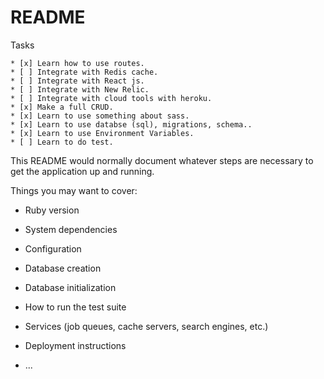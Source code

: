 # README

Tasks

    * [x] Learn how to use routes.
    * [ ] Integrate with Redis cache.
    * [ ] Integrate with React js.
    * [ ] Integrate with New Relic.
    * [ ] Integrate with cloud tools with heroku.
    * [x] Make a full CRUD.
    * [x] Learn to use something about sass.
    * [x] Learn to use databse (sql), migrations, schema..
    * [x] Learn to use Environment Variables.
    * [ ] Learn to do test.

This README would normally document whatever steps are necessary to get the
application up and running.

Things you may want to cover:

* Ruby version

* System dependencies

* Configuration

* Database creation

* Database initialization

* How to run the test suite

* Services (job queues, cache servers, search engines, etc.)

* Deployment instructions

* ...

